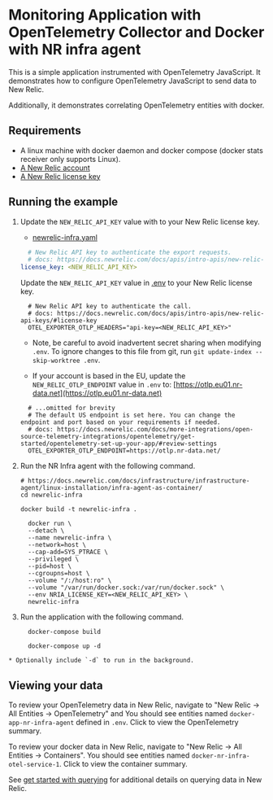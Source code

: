 # Monitoring Application  with OpenTelemetry Collector and Docker with NR infra agent

This is a simple application instrumented with OpenTelemetry JavaScript. It demonstrates how to configure OpenTelemetry JavaScript to send data to New Relic.

Additionally, it demonstrates correlating OpenTelemetry entities with docker.


## Requirements

* A linux machine with docker daemon and docker compose (docker stats receiver only supports Linux).
* [A New Relic account](https://one.newrelic.com/)
* [A New Relic license key](https://docs.newrelic.com/docs/apis/intro-apis/new-relic-api-keys/#license-key)

## Running the example

  1. Update the `NEW_RELIC_API_KEY` value with to your New Relic license key.

      * [newrelic-infra.yaml](newrelic-infra/newrelic-infra.yaml)

      ```yaml
        # New Relic API key to authenticate the export requests.
        # docs: https://docs.newrelic.com/docs/apis/intro-apis/new-relic-api-keys/#license-key
      license_key: <NEW_RELIC_API_KEY>
      ```

      Update the `NEW_RELIC_API_KEY` value in [.env](./.env) to your New Relic license key.

      ```
        # New Relic API key to authenticate the call.
        # docs: https://docs.newrelic.com/docs/apis/intro-apis/new-relic-api-keys/#license-key
        OTEL_EXPORTER_OTLP_HEADERS="api-key=<NEW_RELIC_API_KEY>"
      ```
    
      * Note, be careful to avoid inadvertent secret sharing when modifying `.env`. To ignore changes to this file from git, run `git update-index --skip-worktree .env`.

      * If your account is based in the EU, update the `NEW_RELIC_OTLP_ENDPOINT` value in `.env` to: [https://otlp.eu01.nr-data.net](https://otlp.eu01.nr-data.net)

      ```
        # ...omitted for brevity
        # The default US endpoint is set here. You can change the endpoint and port based on your requirements if needed.
        # docs: https://docs.newrelic.com/docs/more-integrations/open-source-telemetry-integrations/opentelemetry/get-started/opentelemetry-set-up-your-app/#review-settings
        OTEL_EXPORTER_OTLP_ENDPOINT=https://otlp.nr-data.net/
      ```

  2. Run the NR Infra agent with the following command.

    

      ```shell
      # https://docs.newrelic.com/docs/infrastructure/infrastructure-agent/linux-installation/infra-agent-as-container/
      cd newrelic-infra
      ```
      ```shell
      docker build -t newrelic-infra .
      ```

      ```shell
        docker run \
        --detach \
        --name newrelic-infra \
        --network=host \
        --cap-add=SYS_PTRACE \
        --privileged \
        --pid=host \
        --cgroupns=host \
        --volume "/:/host:ro" \
        --volume "/var/run/docker.sock:/var/run/docker.sock" \
        --env NRIA_LICENSE_KEY=<NEW_RELIC_API_KEY> \
        newrelic-infra
      ```
      
  3. Run the application with the following command.

      ```shell
        docker-compose build
      ```

      ```shell
        docker-compose up -d
      ```

    * Optionally include `-d` to run in the background.

## Viewing your data

  To review your OpenTelemetry data in New Relic, navigate to "New Relic -> All Entities -> OpenTelemetry" and You should see entities named `docker-app-nr-infra-agent`  defined in `.env`. Click to view the OpenTelemetry summary.


  To review your docker data in New Relic, navigate to "New Relic -> All Entities -> Containers". You should see entities named `docker-nr-infra-otel-service-1`. Click to view the container summary.


  See [get started with querying](https://docs.newrelic.com/docs/query-your-data/explore-query-data/get-started/introduction-querying-new-relic-data/) for additional details on querying data in New Relic.


